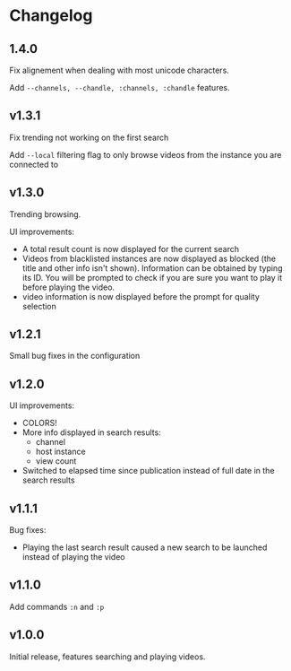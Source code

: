 Changelog
=========

1.4.0
---

Fix alignement when dealing with most unicode characters.

Add `--channels, --chandle, :channels, :chandle` features.

v1.3.1
------

Fix trending not working on the first search

Add `--local` filtering flag to only browse videos from the instance you are connected to


v1.3.0
------
Trending browsing.

UI improvements:

- A total result count is now displayed for the current search
- Videos from blacklisted instances are now displayed as blocked (the title and other info isn't shown).
Information can be obtained by  typing its ID.
You will be prompted to check if you are sure you want to play it before playing the video.
- video information is now displayed before the prompt for quality selection


v1.2.1
------
Small bug fixes in the configuration

v1.2.0
------
UI improvements:

- COLORS!
- More info displayed in search results:
    - channel
    - host instance
    - view count
- Switched to elapsed time since publication instead of full date in the search results

v1.1.1
------
Bug fixes:

- Playing the last search result caused a new search to be launched instead of playing the video

v1.1.0
------
Add commands `:n` and `:p`

v1.0.0
------
Initial release, features searching and playing videos.
